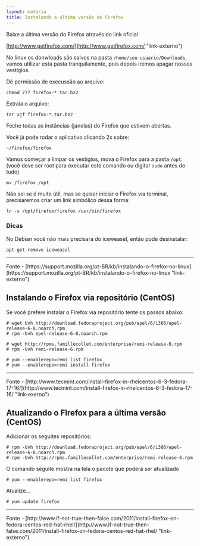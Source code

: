 ```yaml
---
layout: materia
title: Instalando o última versão do Firefox
---
```



Baixe a última versão do Firefox através do link oficial

[http://www.getfirefox.com/](http://www.getfirefox.com/ "link-externo")

No linux os donwloads são salvos na pasta `/home/seu-usuario/Downloads`, vamos
utilizar esta pasta tranquilamente, pois depois iremos apagar nossos vestígios.

Dê permissão de execussão ao arquivo:

    chmod 777 firefox-*.tar.bz2

Extraia o arquivo:

    tar xjf firefox-*.tar.bz2

Feche todas as instâncias (janelas) do Firefox que estivem abertas.

Você já pode rodar o aplicativo clicando 2x sobre:

    ~/firefox/firefox

Vamos começar a limpar os vestígios, mova o Firefox para a pasta `/opt`:
(você deve ser root para executar este comando ou digitar `sudo` antes de tudo)

    mv /firefox /opt

Não sei se é muito útil, mas se quiser iniciar o Firefox via terminal, precisaremos
criar um link simbólico dessa forma:

    ln -s /opt/firefox/firefox /usr/bin/firefox

### Dicas

No Debian você não mais precisará do iceweasel, então pode desinstalar:

    apt-get remove iceweasel 

<hr>
Fonte
- [https://support.mozilla.org/pt-BR/kb/instalando-o-firefox-no-linux](https://support.mozilla.org/pt-BR/kb/instalando-o-firefox-no-linux "link-externo")



Instalando o Firefox via repositório (CentOS)
---


Se você prefere instalar o Firefox via repositório tente os passos abaixo:

    # wget Uvh http://download.fedoraproject.org/pub/epel/6/i386/epel-release-6-8.noarch.rpm
    # rpm -Uvh epel-release-6-8.noarch.rpm

    # wget http://rpms.famillecollet.com/enterprise/remi-release-6.rpm
    # rpm -Uvh remi-release-6.rpm

    # yum --enablerepo=remi list firefox
    # yum --enablerepo=remi install firefox

<hr>
Fonte
- [http://www.tecmint.com/install-firefox-in-rhelcentos-6-3-fedora-17-16/](http://www.tecmint.com/install-firefox-in-rhelcentos-6-3-fedora-17-16/ "link-exerno")



Atualizando o FIrefox para a última versão (CentOS)
---

Adicionar os seguites repositórios:

    # rpm -Uvh http://download.fedoraproject.org/pub/epel/6/i386/epel-release-6-8.noarch.rpm
    # rpm -Uvh http://rpms.famillecollet.com/enterprise/remi-release-6.rpm

O comando seguite mostra na tela o pacote que poderá ser atualizado

    # yum --enablerepo=remi list firefox


Atualize...

    # yum update firefox


<hr>
Fonte
- [http://www.if-not-true-then-false.com/2011/install-firefox-on-fedora-centos-red-hat-rhel/](http://www.if-not-true-then-false.com/2011/install-firefox-on-fedora-centos-red-hat-rhel/ "link-externo")

